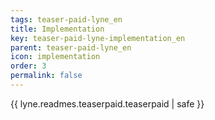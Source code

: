 ```yaml
---
tags: teaser-paid-lyne_en
title: Implementation
key: teaser-paid-lyne-implementation_en
parent: teaser-paid-lyne_en
icon: implementation
order: 3
permalink: false  
---
```

{{ lyne.readmes.teaserpaid.teaserpaid | safe }}



